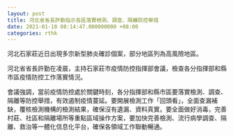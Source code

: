 ```yaml
---
layout: post
title: 河北省省長許勤指示各區落實檢測、調查、隔離防控舉措
date: 2021-01-18 08:14:47.000000000 +08:00
categories: rthk
---
```


河北石家莊近日出現多宗新型肺炎確診個案，部分地區列為高風險地區。

河北省省長許勤在凌晨，主持石家莊市疫情防控指揮部會議，檢查各分指揮部和縣市區疫情防控工作落實情況。

會議強調，當前疫情防控處於關鍵時刻，各分指揮部和縣市區要落實檢測、調查、隔離等防控舉措，有效遏制疫情蔓延。要開展檢測工作「回頭看」，全面查漏補缺，覆核檢測機構的檢測結果，確保沒有遺漏、資料真實。要全面做好消毒，完善村莊、社區和隔離場所等重點區域操作方案，要加快完善檢測、流行病學調查、隔離、救治等一體化信息化平台，確保各領域工作聯動暢通。
